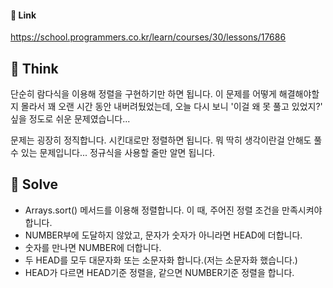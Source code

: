 #### 🔗 Link

https://school.programmers.co.kr/learn/courses/30/lessons/17686


## 🤔 Think 

 단순히 람다식을 이용해 정렬을 구현하기만 하면 됩니다. 이 문제를 어떻게 해결해야할지 몰라서 꽤 오랜 시간 동안 내버려뒀었는데, 오늘 다시 보니 '이걸 왜 못 풀고 있었지?' 싶을 정도로 쉬운 문제였습니다...

 문제는 굉장히 정직합니다. 시킨대로만 정렬하면 됩니다. 뭐 딱히 생각이란걸 안해도 풀 수 있는 문제입니다... 정규식을 사용할 줄만 알면 됩니다. 

## 🔎 Solve
- Arrays.sort() 메서드를 이용해 정렬합니다. 이 때, 주어진 정렬 조건을 만족시켜야 합니다.
- NUMBER부에 도달하지 않았고, 문자가 숫자가 아니라면 HEAD에 더합니다.
- 숫자를 만나면 NUMBER에 더합니다.
- 두 HEAD를 모두 대문자화 또는 소문자화 합니다.(저는 소문자화 했습니다.)
- HEAD가 다르면 HEAD기준 정렬을, 같으면 NUMBER기준 정렬을 합니다.
